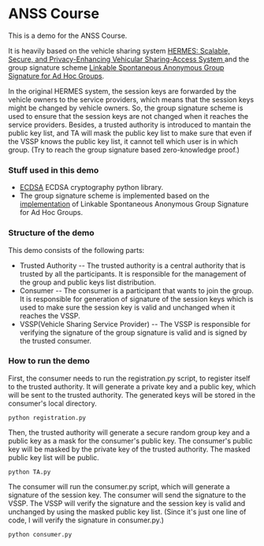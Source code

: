 # ANSS Course

This is a demo for the ANSS Course. 

It is heavily based on the vehicle sharing system [HERMES: Scalable, Secure, and Privacy-Enhancing Vehicular Sharing-Access System
](https://ieeexplore.ieee.org/stamp/stamp.jsp?tp=&arnumber=9477257) and the group signature scheme [Linkable Spontaneous Anonymous Group Signature for Ad Hoc Groups](https://eprint.iacr.org/2004/027.pdf).

In the original HERMES system, the session keys are forwarded by the vehicle owners to the service providers, which means that the session keys might be changed by vehicle owners. So, the group signature scheme is used to ensure that the session keys are not changed when it reaches the service providers. Besides, a trusted authority is introduced to mantain the public key list, and TA will mask the public key list to make sure that even if the VSSP knows the public key list, it cannot tell which user is in which group. (Try to reach the group signature based zero-knowledge proof.)

### Stuff used in this demo
 * [ECDSA](https://github.com/warner/python-ecdsa) ECDSA cryptography python library. 
 * The group signature scheme is implemented based on the [implementation](https://github.com/fernandolobato/ecc_linkable_ring_signatures) of Linkable Spontaneous Anonymous Group Signature for Ad Hoc Groups.

### Structure of the demo
This demo consists of the following parts:
* Trusted Authority -- The trusted authority is a central authority that is trusted by all the participants. It is responsible for the management of the group and public keys list distribution.
* Consumer -- The consumer is a participant that wants to join the group. It is responsible for generation of signature of the session keys which is used to make sure the session key is valid and unchanged when it reaches the VSSP.
* VSSP(Vehicle Sharing Service Provider) -- The VSSP is responsible for verifying the signature of the group signature is valid and is signed by the trusted consumer.

### How to run the demo
First, the consumer needs to run the registration.py script, to register itself to the trusted authority. It will generate a private key and a public key, which will be sent to the trusted authority. The generated keys will be stored in the consumer's local directory.
```
python registration.py
```
Then, the trusted authority will generate a secure random group key and a public key as a mask for the consumer's public key. The consumer's public key will be masked by the private key of the trusted authority. The masked public key list will be public.
```
python TA.py
```
The consumer will run the consumer.py script, which will generate a signature of the session key. The consumer will send the signature to the VSSP. The VSSP will verify the signature and the session key is valid and unchanged by using the masked public key list. (Since it's just one line of code, I will verify the signature in consumer.py.)
```
python consumer.py